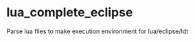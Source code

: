 lua_complete_eclipse
====================

Parse lua files to make execution environment for lua/eclipse/ldt